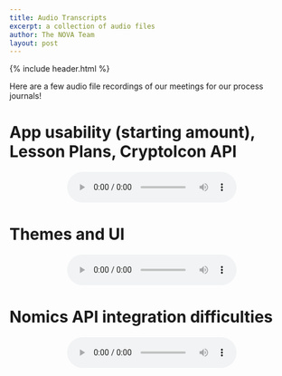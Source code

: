 ```yaml
---
title: Audio Transcripts
excerpt: a collection of audio files
author: The NOVA Team
layout: post
---
```

{% include header.html %}

Here are a few audio file recordings of our meetings for our process journals!

# App usability (starting amount), Lesson Plans, CryptoIcon API

<div style="display: flex; justify-content: center; align-items: center;">
    <audio controls width="100%"> <source src="{{ site.baseurl }}{% link static/app_usability.mp3 %}" type="audio/mpeg"> Your browser does not support the audio element. </audio>
</div>

# Themes and UI

<div style="display: flex; justify-content: center; align-items: center;">
    <audio controls width="100%"> <source src="{{ site.baseurl }}{% link static/themes_ui.mp3 %}" type="audio/mpeg"> Your browser does not support the audio element. </audio>
</div>

# Nomics API integration difficulties

<div style="display: flex; justify-content: center; align-items: center;">
    <audio controls width="100%"> <source src="{{ site.baseurl }}{% link static/nomics_api.mp3 %}" type="audio/mpeg"> Your browser does not support the audio element. </audio>
</div>
